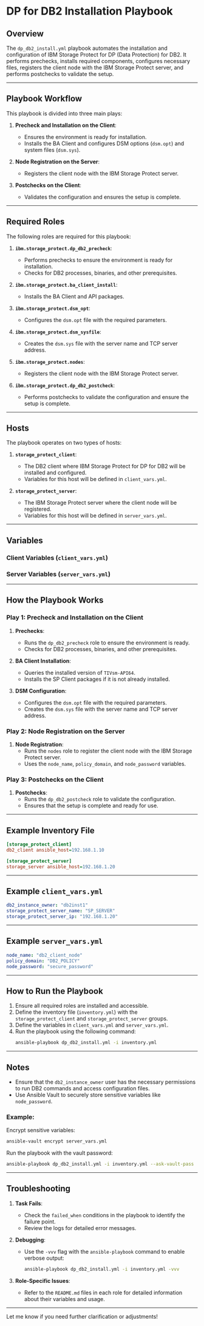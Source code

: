 # DP for DB2 Installation Playbook

## Overview
The `dp_db2_install.yml` playbook automates the installation and configuration of IBM Storage Protect for DP (Data Protection) for DB2. It performs prechecks, installs required components, configures necessary files, registers the client node with the IBM Storage Protect server, and performs postchecks to validate the setup.

---

## Playbook Workflow
This playbook is divided into three main plays:
1. **Precheck and Installation on the Client**:
   - Ensures the environment is ready for installation.
   - Installs the BA Client and configures DSM options (`dsm.opt`) and system files (`dsm.sys`).

2. **Node Registration on the Server**:
   - Registers the client node with the IBM Storage Protect server.

3. **Postchecks on the Client**:
   - Validates the configuration and ensures the setup is complete.

---

## Required Roles
The following roles are required for this playbook:
1. **`ibm.storage_protect.dp_db2_precheck`**:
   - Performs prechecks to ensure the environment is ready for installation.
   - Checks for DB2 processes, binaries, and other prerequisites.

2. **`ibm.storage_protect.ba_client_install`**:
   - Installs the BA Client and API packages.

3. **`ibm.storage_protect.dsm_opt`**:
   - Configures the `dsm.opt` file with the required parameters.

4. **`ibm.storage_protect.dsm_sysfile`**:
   - Creates the `dsm.sys` file with the server name and TCP server address.

5. **`ibm.storage_protect.nodes`**:
   - Registers the client node with the IBM Storage Protect server.

6. **`ibm.storage_protect.dp_db2_postcheck`**:
   - Performs postchecks to validate the configuration and ensure the setup is complete.

---

## Hosts
The playbook operates on two types of hosts:
1. **`storage_protect_client`**:
   - The DB2 client where IBM Storage Protect for DP for DB2 will be installed and configured.
   - Variables for this host will be defined in `client_vars.yml`.

2. **`storage_protect_server`**:
   - The IBM Storage Protect server where the client node will be registered.
   - Variables for this host will be defined in `server_vars.yml`.

---

## Variables
### **Client Variables (`client_vars.yml`)**
### **Server Variables (`server_vars.yml`)**
---

## How the Playbook Works
### **Play 1: Precheck and Installation on the Client**
1. **Prechecks**:
   - Runs the `dp_db2_precheck` role to ensure the environment is ready.
   - Checks for DB2 processes, binaries, and other prerequisites.

2. **BA Client Installation**:
   - Queries the installed version of `TIVsm-API64`.
   - Installs the SP Client packages if it is not already installed.

3. **DSM Configuration**:
   - Configures the `dsm.opt` file with the required parameters.
   - Creates the `dsm.sys` file with the server name and TCP server address.

### **Play 2: Node Registration on the Server**
1. **Node Registration**:
   - Runs the `nodes` role to register the client node with the IBM Storage Protect server.
   - Uses the `node_name`, `policy_domain`, and `node_password` variables.

### **Play 3: Postchecks on the Client**
1. **Postchecks**:
   - Runs the `dp_db2_postcheck` role to validate the configuration.
   - Ensures that the setup is complete and ready for use.

---

## Example Inventory File
```ini
[storage_protect_client]
db2_client ansible_host=192.168.1.10

[storage_protect_server]
storage_server ansible_host=192.168.1.20
```

---

## Example `client_vars.yml`
```yaml
db2_instance_owner: "db2inst1"
storage_protect_server_name: "SP_SERVER"
storage_protect_server_ip: "192.168.1.20"
```

---

## Example `server_vars.yml`
```yaml
node_name: "db2_client_node"
policy_domain: "DB2_POLICY"
node_password: "secure_password"
```

---

## How to Run the Playbook
1. Ensure all required roles are installed and accessible.
2. Define the inventory file (`inventory.yml`) with the `storage_protect_client` and `storage_protect_server` groups.
3. Define the variables in `client_vars.yml` and `server_vars.yml`.
4. Run the playbook using the following command:
   ```bash
   ansible-playbook dp_db2_install.yml -i inventory.yml
   ```

---

## Notes
- Ensure that the `db2_instance_owner` user has the necessary permissions to run DB2 commands and access configuration files.
- Use Ansible Vault to securely store sensitive variables like `node_password`.

### Example:
Encrypt sensitive variables:
```bash
ansible-vault encrypt server_vars.yml
```

Run the playbook with the vault password:
```bash
ansible-playbook dp_db2_install.yml -i inventory.yml --ask-vault-pass
```

---

## Troubleshooting
1. **Task Fails**:
   - Check the `failed_when` conditions in the playbook to identify the failure point.
   - Review the logs for detailed error messages.

2. **Debugging**:
   - Use the `-vvv` flag with the `ansible-playbook` command to enable verbose output:
     ```bash
     ansible-playbook dp_db2_install.yml -i inventory.yml -vvv
     ```

3. **Role-Specific Issues**:
   - Refer to the `README.md` files in each role for detailed information about their variables and usage.

---

Let me know if you need further clarification or adjustments!